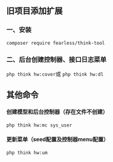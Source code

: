 ## 旧项目添加扩展
### 一、安装
`composer require fearless/think-tool`
### 二、后台创建控制器、接口日志菜单
`php think hw:cover`或 `php think hw:dl`
## 其他命令
#### 创建模型和后台控制器（存在文件不创建）
`php think hw:mc sys_user`
#### 更新菜单（seed配置及控制器menu配置）
`php think hw:um`
